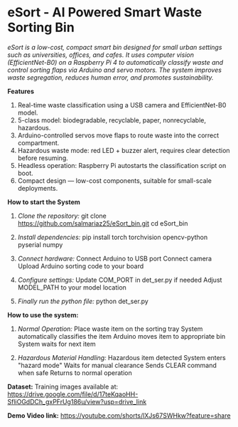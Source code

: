 # eSort - AI Powered Smart Waste Sorting Bin
*eSort is a low-cost, compact smart bin designed for small urban settings such as universities, offices, and cafes. It uses computer vision (EfficientNet-B0) on a Raspberry Pi 4 to automatically classify waste and control sorting flaps via Arduino and servo motors. The system improves waste segregation, reduces human error, and promotes sustainability.*

**Features**
1. Real-time waste classification using a USB camera and EfficientNet-B0 model.
2. 5-class model: biodegradable, recyclable, paper, nonrecyclable, hazardous.
3. Arduino-controlled servos move flaps to route waste into the correct compartment.
4. Hazardous waste mode: red LED + buzzer alert, requires clear detection before resuming.
5. Headless operation: Raspberry Pi autostarts the classification script on boot.
6. Compact design — low-cost components, suitable for small-scale deployments.

**How to start the System**
1. *Clone the repository:*
   git clone https://github.com/salmariaz25/eSort_bin.git
   cd eSort_bin

2. *Install dependencies:*
   pip install torch torchvision opencv-python pyserial numpy

3. *Connect hardware:*
   Connect Arduino to USB port
   Connect camera
   Upload Arduino sorting code to your board

4. *Configure settings:*
   Update COM_PORT in det_ser.py if needed
   Adjust MODEL_PATH to your model location

5. *Finally run the python file:*
   python det_ser.py

**How to use the system:**
1. *Normal Operation:*
    Place waste item on the sorting tray
    System automatically classifies the item
    Arduino moves item to appropriate bin
    System waits for next item

2. *Hazardous Material Handling:*
    Hazardous item detected 
    System enters "hazard mode"
    Waits for manual clearance
    Sends CLEAR command when safe
    Returns to normal operation

**Dataset:**
Training images available at:
https://drive.google.com/file/d/17teKqaoHH-SfliOGdDCh_gxPFrUg186u/view?usp=drive_link

**Demo Video link:** https://youtube.com/shorts/lXJs67SWHkw?feature=share
